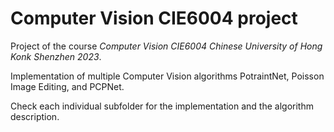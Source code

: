 # Computer Vision CIE6004 project

Project of the course _Computer Vision CIE6004 Chinese University of Hong Konk Shenzhen 2023_.

Implementation of multiple Computer Vision algorithms PotraintNet, Poisson Image Editing, and PCPNet. 

Check each individual subfolder for the implementation and the algorithm description.
